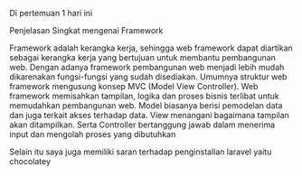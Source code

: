 Di pertemuan 1 hari ini

Penjelasan Singkat mengenai Framework

Framework adalah kerangka kerja, sehingga web framework dapat diartikan sebagai 
kerangka kerja yang bertujuan untuk membantu pembangunan web. Dengan adanya framework 
pembangunan web menjadi lebih mudah dikarenakan fungsi-fungsi yang sudah disediakan.
Umumnya struktur web framework mengusung konsep MVC (Model View Controller). 
Web framework memisahkan tampilan, logika dan proses bisnis terlibat untuk memudahkan 
pembangunan web. Model biasanya berisi pemodelan data dan juga terkait akses terhadap data. 
View menangani bagaimana tampilan akan ditampilkan. Serta Controller bertanggung jawab 
dalam menerima input dan mengolah proses yang dibutuhkan

Selain itu saya juga memiliki saran terhadap penginstallan laravel yaitu chocolatey